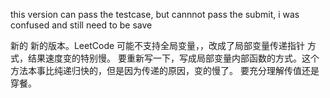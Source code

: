 this version can pass the testcase, but cannnot pass the submit, i was confused and still need to be save




新的
新的版本。LeetCode 可能不支持全局变量，，改成了局部变量传递指针 方式，结果速度变的特别慢。
要重新写一下，写成局部变量内部函数的方式。这个方法本事比纯递归快的，但是因为传递的原因，变的慢了。
要充分理解传值还是穿餐。
